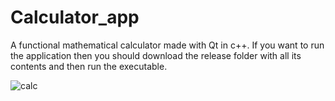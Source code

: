 # Calculator_app
A functional mathematical calculator made with Qt in c++.
If you want to run the application then you should download the release folder with all its contents and then run the executable.

![calc](https://user-images.githubusercontent.com/66489250/99971386-16129800-2d6b-11eb-9819-276fbb7e7d6f.gif)
